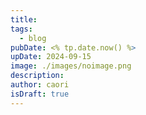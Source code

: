 ```yaml
---
title: 
tags:
  - blog
pubDate: <% tp.date.now() %>
upDate: 2024-09-15
image: ./images/noimage.png
description: 
author: caori
isDraft: true
---
```

